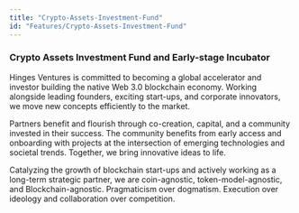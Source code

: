 ```yaml
---
title: "Crypto-Assets-Investment-Fund"
id: "Features/Crypto-Assets-Investment-Fund"
---
```


### Crypto Assets Investment Fund and Early-stage Incubator

Hinges Ventures is committed to becoming a global accelerator and investor building the native Web 3.0 blockchain economy. Working alongside leading founders, exciting start-ups, and corporate innovators, we move new concepts efficiently to the market.

Partners benefit and flourish through co-creation, capital, and a community invested in their success. The community benefits from early access and onboarding with projects at the intersection of emerging technologies and societal trends. Together, we bring innovative ideas to life.

Catalyzing the growth of blockchain start-ups and actively working as a long-term strategic partner, we are coin-agnostic, token-model-agnostic, and Blockchain-agnostic. Pragmaticism over dogmatism. Execution over ideology and collaboration over competition.